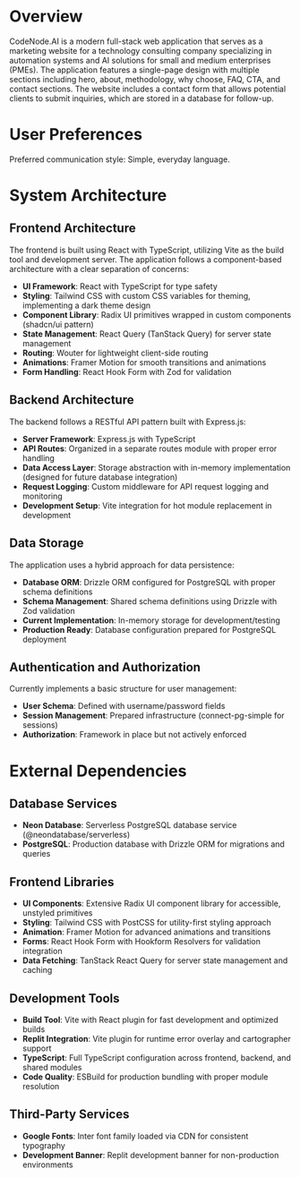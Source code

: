 # Overview

CodeNode.AI is a modern full-stack web application that serves as a marketing website for a technology consulting company specializing in automation systems and AI solutions for small and medium enterprises (PMEs). The application features a single-page design with multiple sections including hero, about, methodology, why choose, FAQ, CTA, and contact sections. The website includes a contact form that allows potential clients to submit inquiries, which are stored in a database for follow-up.

# User Preferences

Preferred communication style: Simple, everyday language.

# System Architecture

## Frontend Architecture
The frontend is built using React with TypeScript, utilizing Vite as the build tool and development server. The application follows a component-based architecture with a clear separation of concerns:

- **UI Framework**: React with TypeScript for type safety
- **Styling**: Tailwind CSS with custom CSS variables for theming, implementing a dark theme design
- **Component Library**: Radix UI primitives wrapped in custom components (shadcn/ui pattern)
- **State Management**: React Query (TanStack Query) for server state management
- **Routing**: Wouter for lightweight client-side routing
- **Animations**: Framer Motion for smooth transitions and animations
- **Form Handling**: React Hook Form with Zod for validation

## Backend Architecture  
The backend follows a RESTful API pattern built with Express.js:

- **Server Framework**: Express.js with TypeScript
- **API Routes**: Organized in a separate routes module with proper error handling
- **Data Access Layer**: Storage abstraction with in-memory implementation (designed for future database integration)
- **Request Logging**: Custom middleware for API request logging and monitoring
- **Development Setup**: Vite integration for hot module replacement in development

## Data Storage
The application uses a hybrid approach for data persistence:

- **Database ORM**: Drizzle ORM configured for PostgreSQL with proper schema definitions
- **Schema Management**: Shared schema definitions using Drizzle with Zod validation
- **Current Implementation**: In-memory storage for development/testing
- **Production Ready**: Database configuration prepared for PostgreSQL deployment

## Authentication and Authorization
Currently implements a basic structure for user management:

- **User Schema**: Defined with username/password fields
- **Session Management**: Prepared infrastructure (connect-pg-simple for sessions)
- **Authorization**: Framework in place but not actively enforced

# External Dependencies

## Database Services
- **Neon Database**: Serverless PostgreSQL database service (@neondatabase/serverless)
- **PostgreSQL**: Production database with Drizzle ORM for migrations and queries

## Frontend Libraries  
- **UI Components**: Extensive Radix UI component library for accessible, unstyled primitives
- **Styling**: Tailwind CSS with PostCSS for utility-first styling approach
- **Animation**: Framer Motion for advanced animations and transitions
- **Forms**: React Hook Form with Hookform Resolvers for validation integration
- **Data Fetching**: TanStack React Query for server state management and caching

## Development Tools
- **Build Tool**: Vite with React plugin for fast development and optimized builds
- **Replit Integration**: Vite plugin for runtime error overlay and cartographer support
- **TypeScript**: Full TypeScript configuration across frontend, backend, and shared modules
- **Code Quality**: ESBuild for production bundling with proper module resolution

## Third-Party Services
- **Google Fonts**: Inter font family loaded via CDN for consistent typography
- **Development Banner**: Replit development banner for non-production environments